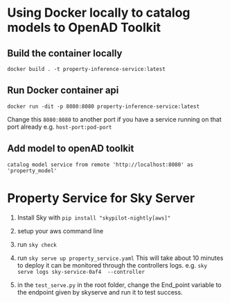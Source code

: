 # Using Docker locally to catalog models to OpenAD Toolkit

## Build the container locally
```shell
docker build . -t property-inference-service:latest
```

## Run Docker container api
```shell
docker run -dit -p 8080:8080 property-inference-service:latest
```
Change this `8080:8080` to another port if you have a service running on that port already e.g. `host-port:pod-port`

## Add model to openAD toolkit
```shell
catalog model service from remote 'http://localhost:8080' as 'property_model'
```

# Property Service for Sky Server

1. Install Sky  with `pip install "skypilot-nightly[aws]"`

2. setup your aws command line

3. run `sky check`

4. run `sky serve up property_service.yaml`
This will take about 10 minutes to deploy  it can be monitored through the controllers logs.
e.g. `sky serve logs sky-service-0af4  --controller`

5. in the `test_serve.py` in the root folder, change the End_point variable to the endpoint given by skyserve and run it to test success.
